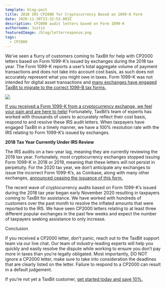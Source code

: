 ```yaml
---
template: blog-post
title: 2018 IRS CP2000 for Cryptocurrency Based on 1099-K Form
date: 2020-11-30T23:32:53.093Z
description: CP2000 audit letters based on Form 1099-K
authorname: Justin
featuredImage: /blog/letterresponse.png
tags:
  - CP2000
---
```

We’ve seen a flurry of customers coming to TaxBit for help with CP2000 letters based on Form 1099-K’s issued by exchanges during the 2018 tax year. The Form 1099-K reports a user’s total aggregate volume of payment transactions and does not take into account cost basis, as such does not accurately represent what you might owe in taxes. Form 1099-K was not intended for digital asset transactions and [many exchanges have engaged TaxBit to migrate to the correct 1099-B tax forms.](https://taxbit.com/enterprise)



![](https://lh5.googleusercontent.com/QcnXBX9dDDZZyDxd0P5qHTuqeRbuJZapDtGnvjSzde_zXLANzsaYJr0CLITSkpBTgln1A44_zfBmkO-Detc__hc5Q4jYpEdwatGk51qs03KD3VLYGBRokd_2WpB-ov1AtsGzGGSV)



[If you received a Form 1099-K from a cryptocurrency exchange, we feel your pain and are here to help!](https://taxbit.com/blog/are-you-confused-by-form-1099-k-dont-worry-you-should-be/) Fortunately, TaxBit’s team of experts has worked with thousands of users to accurately reflect their cost basis, respond to and resolve these IRS audit letters. When taxpayers have engaged TaxBit in a timely manner, we have a 100% resolution rate with the IRS relating to Form 1099-K’s issued by exchanges.



**2018 Tax Year Currently Under IRS Review**

The IRS audits on a two-year lag, meaning they are currently reviewing the 2018 tax year. Fortunately, most cryptocurrency exchanges stopped issuing Form 1099-K in 2018 or 2019, meaning that these letters will not persist in perpetuity. For the 2020 tax year, we don’t anticipate any exchanges to issue the incorrect Form 1099-K’s, as Coinbase, along with many other exchanges, [announced ceasing the issuance of this form.](https://help.coinbase.com/en/coinbase/taxes-reports-and-financial-services/taxes/coinbase-tax-resource-center)



The recent wave of cryptocurrency audits based on Form 1099-K’s issued during the 2018 tax year began early November 2020 resulting in taxpayers coming to TaxBit for assistance. We have worked with hundreds of customers over the past month to resolve the inflated amounts that were reported to the IRS. We have seen CP2000 letters relating to at least three different popular exchanges in the past few weeks and expect the number of taxpayers seeking assistance to only increase.



Conclusion

If you received a CP2000 letter, don’t panic, reach out to the TaxBit support team via our live chat. Our team of industry-leading experts will help you quickly and easily resolve the dispute while working to ensure you don’t pay more in taxes than you’re legally obligated. Most importantly, DO NOT ignore a CP2000 letter, make sure to take into consideration the deadlines that are clearly listed on the letter. Failure to respond to a CP2000 can result in a default judgement.



If you’re not yet a TaxBit customer, [get started today and save 10%.](https://taxbit.com/invite/user/)
